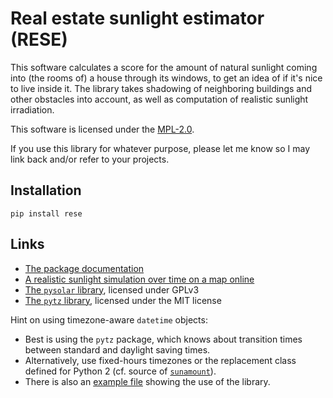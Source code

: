 # Real estate sunlight estimator (RESE) #

This software calculates a score for the amount of natural sunlight coming into (the rooms of) a house through its windows, to get an idea of if it's nice to live inside it.
The library takes shadowing of neighboring buildings and other obstacles into account, as well as computation of realistic sunlight irradiation.

This software is licensed under the [MPL-2.0](https://github.com/ArneBachmann/realestate-sunamount/blob/master/LICENSE).

If you use this library for whatever purpose, please let me know so I may link back and/or refer to your projects.

## Installation ##
`pip install rese`


## Links ##
- [The package documentation](./sunamount.md)
- [A realistic sunlight simulation over time on a map online](https://www.sonnenverlauf.de/#/53.468,9.8129,11/2017.08.22/18:47/1/0)
- [The `pysolar` library](http://pysolar.org), licensed under GPLv3
- [The `pytz` library](http://pytz.sourceforge.net), licensed under the MIT license

Hint on using timezone-aware `datetime` objects:
- Best is using the `pytz` package, which knows about transition times between standard and daylight saving times.
- Alternatively, use fixed-hours timezones or the replacement class defined for Python 2 (cf. source of [`sunamount`](./sunamount.coco)).
- There is also an [example file](./example.coco) showing the use of the library.
